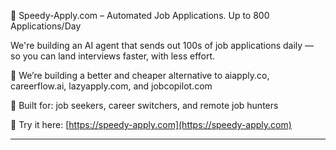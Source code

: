 👋 Speedy-Apply.com – Automated Job Applications. Up to 800 Applications/Day

We're building an AI agent that sends out 100s of job applications daily — so you can land interviews faster, with less effort.

🚀 We’re building a better and cheaper alternative to aiapply.co, careerflow.ai, lazyapply.com, and jobcopilot.com

💼 Built for: job seekers, career switchers, and remote job hunters  

🔗 Try it here: [https://speedy-apply.com](https://speedy-apply.com)

---
